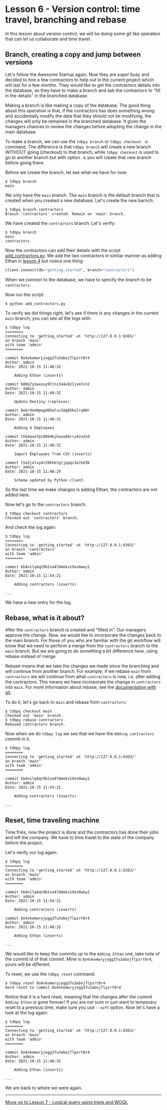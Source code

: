 # Lesson 6 - Version control: time travel, branching and rebase

In this lesson about version control, we will be doing some git like operation that can let us collaborate and time travel.

## Branch, creating a copy and jump between versions

Let's follow the Awesome Startup again. Now they are super busy and decided to hire a few contractors to help out in the current project which will last for a few months. They would like to get the contractors details into the database, so they have to make a branch and ask the contractors to "fill in the details" in the branched database.

Making a branch is like making a copy of the database. The good thing about this operation is that, if the contractors has does something wrong and accidentally modify the data that they should not be modifying, the changes will only be remained in the branched database. It gives the managers chances to review the changes before adopting the change in the main database.

To make a branch, we can use the `tdbpy branch` or `tdbpy checkout -b` command. The difference is that `tdbpy branch` will create a new branch WITHOUT going (checkout) to that branch, while `tdbpy checkout` is used to go to another branch but with option `-b` you will create that new branch before going there.

Before we create the branch, let see what we have for now:

```
$ tdbpy branch
main
```

We only have the `main` branch. The `main` branch is the default branch that is created when you created a new database. Let's create the new barnch:

```
$ tdbpy branch contractors
Branch 'contractors' created. Remain on 'main' branch.
```

We have created the `contractors` branch. Let's verify:

```
$ tdbpy branch            
main
contractors
```

Now the contractors can add their details with the script [add_contractors.py](add_contractors.py). We add the two contractors in similar manner as adding Ethan in [lesson 4](lesson_4.md) but notice one thing:

```python
client.connect(db="getting_started", branch="contractors")
```

When we connect to the database, we have to specify the branch to be `contractors`.

Now run the script:

`$ python add_contractors.py`

To verify we did things right, let's see if there is any changes in the current `main` branch, you can see all the logs with:

```
$ tdbpy log     
========
Connecting to 'getting_started' at 'http://127.0.0.1:6363/'
on branch 'main'
with team 'admin'
========

commit 8o4vkomwryjogg37u3abojflpzrt0r4
Author: admin
Date: 2021-10-15 11:48:32

    Adding Ethan (inserts)

commit 680q7y1wxouy9ltni344s821jvm7zn2
Author: admin
Date: 2021-10-15 11:48:32

    Update Destiny (repleces)

commit 8ebr9nm9pwgd05mlxv28g85kulrq00r
Author: admin
Date: 2021-10-15 11:48:31

    Adding 4 Employees

commit thb4axo7pi08946jhuxo68rry42vdzd
Author: admin
Date: 2021-10-15 11:48:31

    Import Employees from CSV (inserts)

commit l5a3jolxydc39khktgljppqi3a7ed3b
Author: admin
Date: 2021-10-15 11:48:29

    Schema updated by Python client.

```

So the last time we make changes is adding Ethan, the contractors are not added here.

Now let's go to the `contractors` branch:

```
$ tdbpy checkout contractors
Checked out 'contractors' branch.
```

And check the log again:

```
$ tdbpy log           
========
Connecting to 'getting_started' at 'http://127.0.0.1:6363/'
on branch 'contractors'
with team 'admin'
========

commit kb4nilq4qt9b2va4l0mekv19ov8wey1
Author: admin
Date: 2021-10-15 11:54:21

    Adding contractors (inserts)

...

```

We have a new entry for the log.

## Rebase, what is it about?

After the `contractors` branch is created and "filled in". Our managers approve the change. Now, we would like to incorporate the changes back to the main branch. For those of you who are familiar with the git workflow will know that we need to perform a merge from the `contractors` branch to the `main` branch. But we are going to do something a bit difference here, using rebase instead of merge.

Rebase means that we take the changes we made since the branching and will continue from another branch. For example, if we rebase `main` from `contractors` we will continue from what `contractors` is now, i.e. after adding the contractors. This means we have incorporate the change in `contractors` into `main`. For more information about rebase, see the [documentation with git](https://git-scm.com/docs/git-rebase).

To do it, let's go back to `main` and rebase from `contractors`:

```
$ tdbpy checkout main
Checked out 'main' branch.
$ tdbpy rebase contractors
Rebased contractors branch.
```

Now when we do `tdbpy log` we see that we have the `Adding contractors` commit in it.

```
$ tdbpy log
========
Connecting to 'getting_started' at 'http://127.0.0.1:6363/'
on branch 'main'
with team 'admin'
========

commit kb4nilq4qt9b2va4l0mekv19ov8wey1
Author: admin
Date: 2021-10-15 11:54:21

    Adding contractors (inserts)

...

```

## Reset, time traveling machine

Time fries, now the project is done and the contractors has done their jobs and left the company. We have to time travel to the state of the company before the project.

Let's verify our log again:

```
$ tdbpy log                 
========
Connecting to 'getting_started' at 'http://127.0.0.1:6363/'
on branch 'main'
with team 'admin'
========

commit kb4nilq4qt9b2va4l0mekv19ov8wey1
Author: admin
Date: 2021-10-15 11:54:21

    Adding contractors (inserts)

commit 8o4vkomwryjogg37u3abojflpzrt0r4
Author: admin
Date: 2021-10-15 11:48:32

    Adding Ethan (inserts)

...

```

We would like to keep the commits up to the `Adding Ethan` one, take note of the commit id of that commit. Mine is `8o4vkomwryjogg37u3abojflpzrt0r4`, yours will be different.

To reset, we use the `tdbpy reset` command:

```
$ tdbpy reset 8o4vkomwryjogg37u3abojflpzrt0r4
Hard reset to commit 8o4vkomwryjogg37u3abojflpzrt0r4
```

Notice that it is a hard reset, meaning that the changes after the commit `Adding Ethan` is gone forever! If you are not sure or just want to temporary reset to a previous time, make sure you use `--soft` option. Now let's have a look at the log again:

```
$ tdbpy log
========
Connecting to 'getting_started' at 'http://127.0.0.1:6363/'
on branch 'main'
with team 'admin'
========

commit 8o4vkomwryjogg37u3abojflpzrt0r4
Author: admin
Date: 2021-10-15 11:48:32

    Adding Ethan (inserts)

...

```

We are back to where we were again.

---

[Move on to Lesson 7 - Logical query using triple and WOQL](lesson_7.md)

